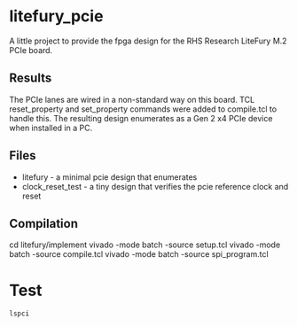 # litefury_pcie
A little project to provide the fpga design for the RHS Research LiteFury M.2 PCIe board.

## Results
The PCIe lanes are wired in a non-standard way on this board. TCL reset_property and set_property commands were added to compile.tcl to handle this.  The resulting design enumerates as a Gen 2 x4 PCIe device when installed in a PC.

## Files
- litefury - a minimal pcie design that enumerates
- clock_reset_test - a tiny design that verifies the pcie reference clock and reset

## Compilation
cd litefury/implement
vivado -mode batch -source setup.tcl
vivado -mode batch -source compile.tcl
vivado -mode batch -source spi_program.tcl

# Test
    lspci


